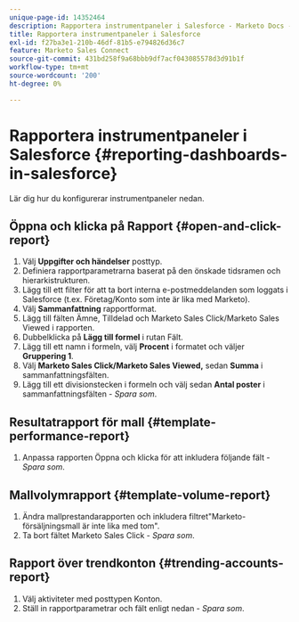 ```yaml
---
unique-page-id: 14352464
description: Rapportera instrumentpaneler i Salesforce - Marketo Docs - produktdokumentation
title: Rapportera instrumentpaneler i Salesforce
exl-id: f27ba3e1-210b-46df-81b5-e794826d36c7
feature: Marketo Sales Connect
source-git-commit: 431bd258f9a68bbb9df7acf043085578d3d91b1f
workflow-type: tm+mt
source-wordcount: '200'
ht-degree: 0%

---
```


# Rapportera instrumentpaneler i Salesforce {#reporting-dashboards-in-salesforce}

Lär dig hur du konfigurerar instrumentpaneler nedan.

## Öppna och klicka på Rapport {#open-and-click-report}

1. Välj **Uppgifter och händelser** posttyp.
1. Definiera rapportparametrarna baserat på den önskade tidsramen och hierarkistrukturen.
1. Lägg till ett filter för att ta bort interna e-postmeddelanden som loggats i Salesforce (t.ex. Företag/Konto som inte är lika med Marketo).
1. Välj **Sammanfattning** rapportformat.
1. Lägg till fälten Ämne, Tilldelad och Marketo Sales Click/Marketo Sales Viewed i rapporten.
1. Dubbelklicka på **Lägg till formel** i rutan Fält.
1. Lägg till ett namn i formeln, välj **Procent** i formatet och väljer **Gruppering 1**.
1. Välj **Marketo Sales Click/Marketo Sales Viewed,** sedan **Summa** i sammanfattningsfälten.
1. Lägg till ett divisionstecken i formeln och välj sedan **Antal poster** i sammanfattningsfälten - _Spara som_.

## Resultatrapport för mall {#template-performance-report}

1. Anpassa rapporten Öppna och klicka för att inkludera följande fält - _Spara som_.

## Mallvolymrapport {#template-volume-report}

1. Ändra mallprestandarapporten och inkludera filtret&quot;Marketo-försäljningsmall är inte lika med tom&quot;.
1. Ta bort fältet Marketo Sales Click - _Spara som_.

## Rapport över trendkonton {#trending-accounts-report}

1. Välj aktiviteter med posttypen Konton.
1. Ställ in rapportparametrar och fält enligt nedan - _Spara som_.
